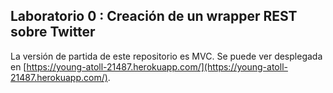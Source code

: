 ## Laboratorio 0 : Creación de un wrapper REST sobre Twitter

La versión de partida de este repositorio es MVC. 
Se puede ver desplegada en [https://young-atoll-21487.herokuapp.com/](https://young-atoll-21487.herokuapp.com/).
